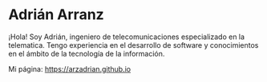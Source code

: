 # Adrián Arranz

¡Hola! Soy Adrián, ingeniero de telecomunicaciones especializado en la telematica. Tengo experiencia en el desarrollo de software y conocimientos en el ámbito de la tecnología de la información.

Mi página: https://arzadrian.github.io



